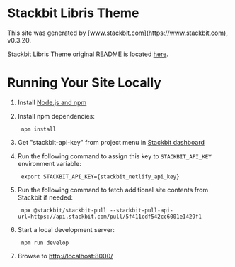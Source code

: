 # Stackbit Libris Theme

This site was generated by [www.stackbit.com](https://www.stackbit.com), v0.3.20.

Stackbit Libris Theme original README is located [here](./README.theme.md).

# Running Your Site Locally

1. Install [Node.js and npm](https://nodejs.org/en/)

1. Install npm dependencies:

        npm install

1. Get "stackbit-api-key" from project menu in [Stackbit dashboard](https://app.stackbit.com/dashboard)

1. Run the following command to assign this key to `STACKBIT_API_KEY` environment variable:

        export STACKBIT_API_KEY={stackbit_netlify_api_key}

1. Run the following command to fetch additional site contents from Stackbit if needed:

        npx @stackbit/stackbit-pull --stackbit-pull-api-url=https://api.stackbit.com/pull/5f411cdf542cc6001e1429f1

1. Start a local development server:

        npm run develop

1. Browse to [http://localhost:8000/](http://localhost:8000/)
